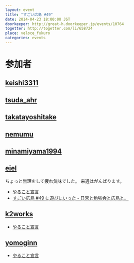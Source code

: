```yaml
---
layout: event
title: "すごい広島 #49"
date: 2014-04-23 18:00:00 JST
doorkeeper: http://great-h.doorkeeper.jp/events/10764
togetter: http://togetter.com/li/658724
place: veloce_fukuro
categories: events
---
```


# 参加者


## [keishi3311](https://github.com/keishi3311)


## [tsuda_ahr](http://twitter.com/tsuda_ahr)


## [takatayoshitake](http://twitter.com/takatayoshitake)


## [nemumu](https://github.com/nemumu)


## [minamiyama1994](https://github.com/minamiyama1994)


## [eiel](http://eiel.info/)

ちょっと無理をして疲れ気味でした。
来週はがんばります。

* [やること宣言](https://github.com/great-h/great-h.github.io/issues/841)
* [すごい広島 #49 に遊びにいった - 日常と勉強会と広島と。](http://eielh-life.tumblr.com/post/83626338400/49)


## [k2works](https://github.com/k2works)

* [やること宣言](https://github.com/great-h/great-h.github.io/issues/845)

## [yomoginn](https://twitter.com/moriyomogi)

* [やること宣言](https://github.com/great-h/great-h.github.io/issues/843)
